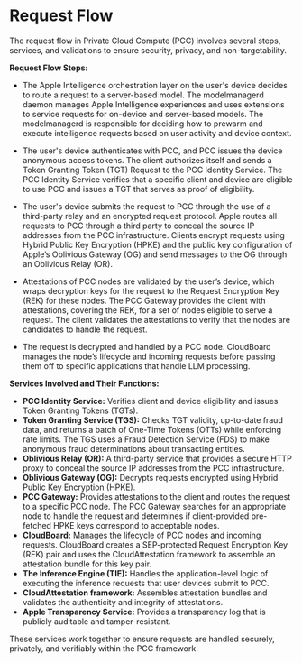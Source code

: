 # Request Flow

The request flow in Private Cloud Compute (PCC) involves several steps, services, and validations to ensure security, privacy, and non-targetability.

**Request Flow Steps:**
*   The Apple Intelligence orchestration layer on the user's device decides to route a request to a server-based model. The modelmanagerd daemon manages Apple Intelligence experiences and uses extensions to service requests for on-device and server-based models. The modelmanagerd is responsible for deciding how to prewarm and execute intelligence requests based on user activity and device context.

*   The user's device authenticates with PCC, and PCC issues the device anonymous access tokens. The client authorizes itself and sends a Token Granting Token (TGT) Request to the PCC Identity Service. The PCC Identity Service verifies that a specific client and device are eligible to use PCC and issues a TGT that serves as proof of eligibility.

*   The user's device submits the request to PCC through the use of a third-party relay and an encrypted request protocol. Apple routes all requests to PCC through a third party to conceal the source IP addresses from the PCC infrastructure. Clients encrypt requests using Hybrid Public Key Encryption (HPKE) and the public key configuration of Apple’s Oblivious Gateway (OG) and send messages to the OG through an Oblivious Relay (OR).

*   Attestations of PCC nodes are validated by the user’s device, which wraps decryption keys for the request to the Request Encryption Key (REK) for these nodes. The PCC Gateway provides the client with attestations, covering the REK, for a set of nodes eligible to serve a request. The client validates the attestations to verify that the nodes are candidates to handle the request.

*   The request is decrypted and handled by a PCC node. CloudBoard manages the node’s lifecycle and incoming requests before passing them off to specific applications that handle LLM processing.

**Services Involved and Their Functions:**

*   **PCC Identity Service:** Verifies client and device eligibility and issues Token Granting Tokens (TGTs).
*   **Token Granting Service (TGS):** Checks TGT validity, up-to-date fraud data, and returns a batch of One-Time Tokens (OTTs) while enforcing rate limits. The TGS uses a Fraud Detection Service (FDS) to make anonymous fraud determinations about transacting entities.
*   **Oblivious Relay (OR):** A third-party service that provides a secure HTTP proxy to conceal the source IP addresses from the PCC infrastructure.
*   **Oblivious Gateway (OG):** Decrypts requests encrypted using Hybrid Public Key Encryption (HPKE).
*   **PCC Gateway:** Provides attestations to the client and routes the request to a specific PCC node. The PCC Gateway searches for an appropriate node to handle the request and determines if client-provided pre-fetched HPKE keys correspond to acceptable nodes.
*   **CloudBoard:** Manages the lifecycle of PCC nodes and incoming requests. CloudBoard creates a SEP-protected Request Encryption Key (REK) pair and uses the CloudAttestation framework to assemble an attestation bundle for this key pair.
*   **The Inference Engine (TIE):** Handles the application-level logic of executing the inference requests that user devices submit to PCC.
*   **CloudAttestation framework:** Assembles attestation bundles and validates the authenticity and integrity of attestations.
*   **Apple Transparency Service:** Provides a transparency log that is publicly auditable and tamper-resistant.

These services work together to ensure requests are handled securely, privately, and verifiably within the PCC framework.
